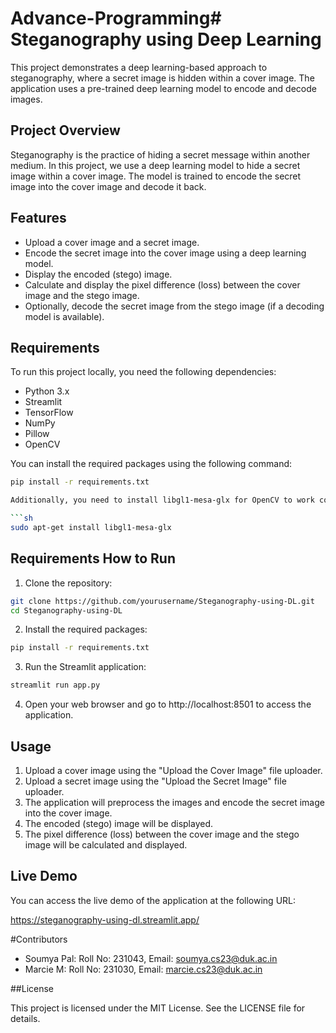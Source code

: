 # Advance-Programming# Steganography using Deep Learning

This project demonstrates a deep learning-based approach to steganography, where a secret image is hidden within a cover image. The application uses a pre-trained deep learning model to encode and decode images.

## Project Overview

Steganography is the practice of hiding a secret message within another medium. In this project, we use a deep learning model to hide a secret image within a cover image. The model is trained to encode the secret image into the cover image and decode it back.

## Features

- Upload a cover image and a secret image.
- Encode the secret image into the cover image using a deep learning model.
- Display the encoded (stego) image.
- Calculate and display the pixel difference (loss) between the cover image and the stego image.
- Optionally, decode the secret image from the stego image (if a decoding model is available).

## Requirements

To run this project locally, you need the following dependencies:

- Python 3.x
- Streamlit
- TensorFlow
- NumPy
- Pillow
- OpenCV

You can install the required packages using the following command:

```sh
pip install -r requirements.txt

Additionally, you need to install libgl1-mesa-glx for OpenCV to work correctly. You can install it using the following command:

```sh
sudo apt-get install libgl1-mesa-glx
```
## Requirements How to Run

1. Clone the repository:

```sh
git clone https://github.com/yourusername/Steganography-using-DL.git
cd Steganography-using-DL
```
2. Install the required packages: 

```sh
pip install -r requirements.txt
```

3. Run the Streamlit application:

```sh
streamlit run app.py
```

4. Open your web browser and go to http://localhost:8501 to access the application.

## Usage

1. Upload a cover image using the "Upload the Cover Image" file uploader.
2. Upload a secret image using the "Upload the Secret Image" file uploader.
3. The application will preprocess the images and encode the secret image into the cover image.
4. The encoded (stego) image will be displayed.
5. The pixel difference (loss) between the cover image and the stego image will be calculated and displayed.

## Live Demo

You can access the live demo of the application at the following URL:

https://steganography-using-dl.streamlit.app/

#Contributors

- Soumya Pal: Roll No: 231043, Email: soumya.cs23@duk.ac.in
- Marcie M: Roll No: 231030, Email: marcie.cs23@duk.ac.in

##License

This project is licensed under the MIT License. See the LICENSE file for details.
